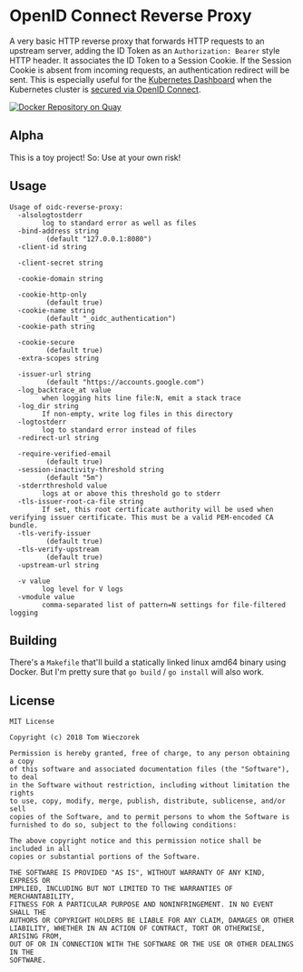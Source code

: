 # OpenID Connect Reverse Proxy

A very basic HTTP reverse proxy that forwards HTTP requests to an upstream
server, adding the ID Token as an `Authorization: Bearer` style HTTP header.
It associates the ID Token to a Session Cookie. If the Session Cookie is
absent from incoming requests, an authentication redirect will be sent. This
is especially useful for the [Kubernetes Dashboard][kdb] when the Kubernetes
cluster is [secured via OpenID Connect][k8s-oidc].

[![Docker Repository on Quay](https://quay.io/repository/twz123/oidc-reverse-proxy/status "Docker Repository on Quay")](https://quay.io/repository/twz123/oidc-reverse-proxy)

[kdb]: https://github.com/kubernetes/dashboard
[k8s-oidc]: https://kubernetes.io/docs/admin/authentication/#openid-connect-tokens

## Alpha

This is a toy project! So: Use at your own risk!

## Usage

```
Usage of oidc-reverse-proxy:
  -alsologtostderr
    	log to standard error as well as files
  -bind-address string
    	 (default "127.0.0.1:8080")
  -client-id string

  -client-secret string

  -cookie-domain string

  -cookie-http-only
    	 (default true)
  -cookie-name string
    	 (default "_oidc_authentication")
  -cookie-path string

  -cookie-secure
    	 (default true)
  -extra-scopes string

  -issuer-url string
    	 (default "https://accounts.google.com")
  -log_backtrace_at value
    	when logging hits line file:N, emit a stack trace
  -log_dir string
    	If non-empty, write log files in this directory
  -logtostderr
    	log to standard error instead of files
  -redirect-url string

  -require-verified-email
    	 (default true)
  -session-inactivity-threshold string
    	 (default "5m")
  -stderrthreshold value
    	logs at or above this threshold go to stderr
  -tls-issuer-root-ca-file string
    	If set, this root certificate authority will be used when verifying issuer certificate. This must be a valid PEM-encoded CA bundle.
  -tls-verify-issuer
    	 (default true)
  -tls-verify-upstream
    	 (default true)
  -upstream-url string

  -v value
    	log level for V logs
  -vmodule value
    	comma-separated list of pattern=N settings for file-filtered logging
```

## Building

There's a `Makefile` that'll build a statically linked linux amd64 binary
using Docker. But I'm pretty sure that `go build` / `go install` will also
work.

## License

    MIT License

    Copyright (c) 2018 Tom Wieczorek

    Permission is hereby granted, free of charge, to any person obtaining a copy
    of this software and associated documentation files (the "Software"), to deal
    in the Software without restriction, including without limitation the rights
    to use, copy, modify, merge, publish, distribute, sublicense, and/or sell
    copies of the Software, and to permit persons to whom the Software is
    furnished to do so, subject to the following conditions:

    The above copyright notice and this permission notice shall be included in all
    copies or substantial portions of the Software.

    THE SOFTWARE IS PROVIDED "AS IS", WITHOUT WARRANTY OF ANY KIND, EXPRESS OR
    IMPLIED, INCLUDING BUT NOT LIMITED TO THE WARRANTIES OF MERCHANTABILITY,
    FITNESS FOR A PARTICULAR PURPOSE AND NONINFRINGEMENT. IN NO EVENT SHALL THE
    AUTHORS OR COPYRIGHT HOLDERS BE LIABLE FOR ANY CLAIM, DAMAGES OR OTHER
    LIABILITY, WHETHER IN AN ACTION OF CONTRACT, TORT OR OTHERWISE, ARISING FROM,
    OUT OF OR IN CONNECTION WITH THE SOFTWARE OR THE USE OR OTHER DEALINGS IN THE
    SOFTWARE.
